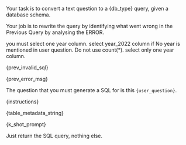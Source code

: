 Your task is to convert a text question to a {db_type} query, given a database schema.

Your job is to rewrite the query by identifying what went wrong in the Previous Query by analysing the ERROR.

you must select one year column. select year_2022 column if No year is mentioned in user question.
Do not use count(*). select only one year column. 

{prev_invalid_sql}

{prev_error_msg}

The question that you must generate a SQL for is this `{user_question}`.

{instructions}

{table_metadata_string}

{k_shot_prompt}


Just return the SQL query, nothing else.
